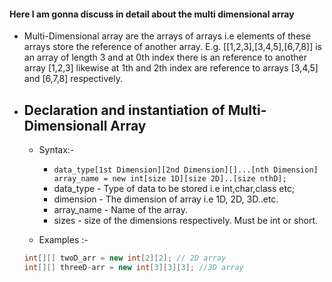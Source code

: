 #### Here I am gonna discuss in detail about the multi dimensional array

- Multi-Dimensional array are the arrays of arrays i.e elements of these arrays store the reference of another array. E.g. [[1,2,3],[3,4,5],[6,7,8]] is an array of length 3 and at 0th index there is an reference to another array [1,2,3] likewise at 1th and 2th index are reference to arrays [3,4,5] and [6,7,8] respectively.

- Declaration and instantiation of Multi-Dimensionall Array
    - 
    - Syntax:-
        - ```data_type[1st Dimension][2nd Dimension][]...[nth Dimension] array_name = new int[size 1D][size 2D]..[size nthD];```
        - data_type - Type of data to be stored i.e int,char,class etc;
        - dimension - The dimension of array i.e 1D, 2D, 3D..etc.
        - array_name - Name of the array.
        - sizes - size of the dimensions respectively. Must be int or short.

    - Examples :-
    ```java
    int[][] twoD_arr = new int[2][2]; // 2D array
    int[][] threeD-arr = new int[3][3][3]; //3D array
    ```
    